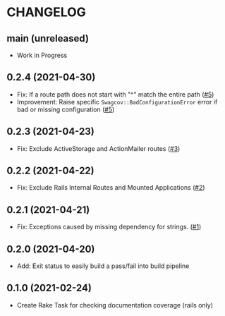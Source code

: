 # CHANGELOG
## main (unreleased)
- Work in Progress

## 0.2.4 (2021-04-30)
- Fix: If a route path does not start with "^" match the entire path ([#5](https://github.com/smridge/swagcov/pull/5))
- Improvement: Raise specific `Swagcov::BadConfigurationError` error if bad or missing configuration ([#5](https://github.com/smridge/swagcov/pull/5))

## 0.2.3 (2021-04-23)
- Fix: Exclude ActiveStorage and ActionMailer routes ([#3](https://github.com/smridge/swagcov/pull/3))

## 0.2.2 (2021-04-22)
- Fix: Exclude Rails Internal Routes and Mounted Applications ([#2](https://github.com/smridge/swagcov/pull/2))

## 0.2.1 (2021-04-21)
- Fix: Exceptions caused by missing dependency for strings. ([#1](https://github.com/smridge/swagcov/pull/1))
## 0.2.0 (2021-04-20)
- Add: Exit status to easily build a pass/fail into build pipeline

## 0.1.0 (2021-02-24)
- Create Rake Task for checking documentation coverage (rails only)
